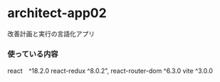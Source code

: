 # architect-app02
改善計画と実行の言語化アプリ

### 使っている内容

react　^18.2.0
react-redux ^8.0.2",
react-router-dom ^6.3.0
vite ^3.0.0


